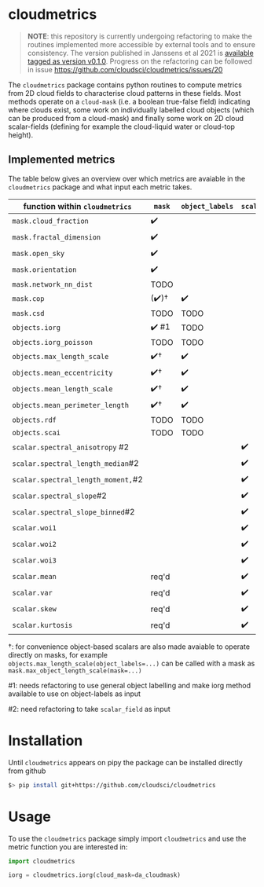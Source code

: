 # cloudmetrics

> **NOTE**: this repository is currently undergoing refactoring to make
the routines implemented more accessible by external tools and to ensure
consistency. The version published in Janssens et al 2021 is [available
tagged as version
v0.1.0](https://github.com/cloudsci/cloudmetrics/tree/v0.1.0). Progress on
the refactoring can be followed in issue
https://github.com/cloudsci/cloudmetrics/issues/20

The `cloudmetrics` package contains python routines to compute metrics
from 2D cloud fields to characterise cloud patterns in these fields. Most
methods operate on a `cloud-mask` (i.e. a boolean true-false field)
indicating where clouds exist, some work on individually labelled cloud objects
(which can be produced from a cloud-mask) and finally some work on 2D cloud
scalar-fields (defining for example the cloud-liquid water or cloud-top height).

## Implemented metrics

The table below gives an overview over which metrics are avaiable in the
`cloudmetrics` package and what input each metric takes.


| function within `cloudmetrics`     | `mask` | `object_labels` | `scalar_field` |
| ---------------------------------- | ------ | --------------- | -------------- |
| `mask.cloud_fraction`              | ✔️      |                 |                |
| `mask.fractal_dimension`           | ✔️      |                 |                |
| `mask.open_sky`                    | ✔️      |                 |                |
| `mask.orientation`                 | ✔️      |                 |                |
| `mask.network_nn_dist`             | TODO   |                 |                |
| `mask.cop`                         | (✔️)†   | ✔️               |                |
| `mask.csd`                         | TODO   | TODO            |                |
| `objects.iorg`                     | ✔️ #1   | TODO            |                |
| `objects.iorg_poisson`             | TODO   | TODO            |                |
| `objects.max_length_scale`         | ✔️†     | ✔️               |                |
| `objects.mean_eccentricity`        | ✔️†     | ✔️               |                |
| `objects.mean_length_scale`        | ✔️†     | ✔️               |                |
| `objects.mean_perimeter_length`    | ✔️†     | ✔️               |                |
| `objects.rdf`                      | TODO   | TODO            |                |
| `objects.scai`                     | TODO   | TODO            |                |
| `scalar.spectral_anisotropy` #2    |        |                 | ✔️              |
| `scalar.spectral_length_median`#2  |        |                 | ✔️              |
| `scalar.spectral_length_moment,`#2 |        |                 | ✔️              |
| `scalar.spectral_slope`#2          |        |                 | ✔️              |
| `scalar.spectral_slope_binned`#2   |        |                 | ✔️              |
| `scalar.woi1`                      |        |                 | ✔️              |
| `scalar.woi2`                      |        |                 | ✔️              |
| `scalar.woi3`                      |        |                 | ✔️              |
| `scalar.mean`                      | req'd  |                 | ✔️              |
| `scalar.var`                       | req'd  |                 | ✔️              |
| `scalar.skew`                      | req'd  |                 | ✔️              |
| `scalar.kurtosis`                  | req'd  |                 | ✔️              |

†: for convenience object-based scalars are also made avaiable to operate
directly on masks, for example `objects.max_length_scale(object_labels=...)`
can be called with a mask as `mask.max_object_length_scale(mask=...)`

#1: needs refactoring to use general object labelling and make iorg method
available to use on object-labels as input

#2: need refactoring to take `scalar_field` as input

# Installation

Until `cloudmetrics` appears on pipy the package can be installed directly
from github

```bash
$> pip install git+https://github.com/cloudsci/cloudmetrics
```

# Usage

To use the `cloudmetrics` package simply import `cloudmetrics` and use the metric function you are interested in:

```python
import cloudmetrics

iorg = cloudmetrics.iorg(cloud_mask=da_cloudmask)
```
